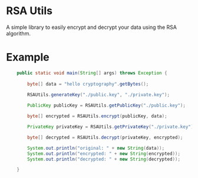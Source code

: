 # RSA Utils
A simple library to easily encrypt and decrypt your data using the RSA algorithm.

# Example
```java
	public static void main(String[] args) throws Exception {
	
		byte[] data = "hello cryptography".getBytes();
		
		RSAUtils.generateKey("./public.key", "./private.key");		

		PublicKey publicKey = RSAUtils.getPublicKey("./public.key");

		byte[] encrypted = RSAUtils.encrypt(publicKey, data);		

		PrivateKey privateKey = RSAUtils.getPrivateKey("./private.key");

		byte[] decrypted = RSAUtils.decrypt(privateKey, encrypted);		

		System.out.println("original: " + new String(data));
		System.out.println("encrypted: " + new String(encrypted));
		System.out.println("decrypted: " + new String(decrypted));

	}
```

